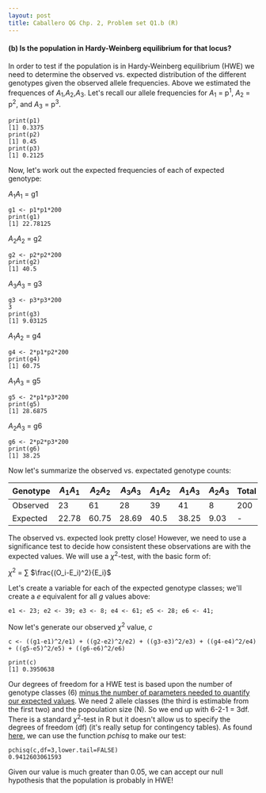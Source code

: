```yaml
---
layout: post
title: Caballero QG Chp. 2, Problem set Q1.b (R)
---
```


#### (b) Is the population in Hardy-Weinberg equilibrium for that locus?

In order to test if the population is in Hardy-Weinberg equilibrium (HWE) we need to determine the observed vs. expected distribution of the different genotypes given the observed allele frequencies. Above we estimated the frequences of *A*<sub>1</sub>,*A*<sub>2</sub>,*A*<sub>3</sub>. Let's recall our allele frequencies for *A*<sub>1</sub> = p<sup>1</sup>, *A*<sub>2</sub> = p<sup>2</sup>, and *A*<sub>3</sub> = p<sup>3</sup>.

```
print(p1)
[1] 0.3375
print(p2)
[1] 0.45
print(p3)
[1] 0.2125
```
Now, let's work out the expected frequencies of each of expected genotype:

*A*<sub>1</sub>*A*<sub>1</sub> = g1

```
g1 <- p1*p1*200
print(g1)
[1] 22.78125
```
*A*<sub>2</sub>*A*<sub>2</sub> = g2

```
g2 <- p2*p2*200
print(g2)
[1] 40.5
```
*A*<sub>3</sub>*A*<sub>3</sub> = g3

```
g3 <- p3*p3*200
3
print(g3)
[1] 9.03125
```
*A*<sub>1</sub>*A*<sub>2</sub> = g4

```
g4 <- 2*p1*p2*200
print(g4)
[1] 60.75
```
*A*<sub>1</sub>*A*<sub>3</sub> = g5

```
g5 <- 2*p1*p3*200
print(g5)
[1] 28.6875
```
*A*<sub>2</sub>*A*<sub>3</sub> = g6

```
g6 <- 2*p2*p3*200
print(g6)
[1] 38.25
```
Now let's summarize the observed vs. expectated genotype counts:

| Genotype | *A*<sub>1</sub>*A*<sub>1</sub> | *A*<sub>2</sub>*A*<sub>2</sub> | *A*<sub>3</sub>*A*<sub>3</sub> | *A*<sub>1</sub>*A*<sub>2</sub> | *A*<sub>1</sub>*A*<sub>3</sub> | *A*<sub>2</sub>*A*<sub>3</sub> | Total |
| --- | --- | --- | --- | --- | --- | --- | --- |
| Observed | 23 | 61 | 28 | 39 | 41 | 8 | 200 |
| Expected | 22.78 | 60.75 | 28.69 | 40.5 | 38.25 | 9.03 | - |

The observed vs. expected look pretty close! However, we need to use a significance test to decide how consistent these observations are with the expected values. We will use a $\chi$<sup>2</sup>-test, with the basic form of:

$\chi$<sup>2</sup> = $\sum$ $\frac{(O_i-E_i)^2}{E_i}$

Let's create a variable for each of the expected genotype classes; we'll create a *e* equivalent for all *g* values above:

```
e1 <- 23; e2 <- 39; e3 <- 8; e4 <- 61; e5 <- 28; e6 <- 41;
```
Now let's generate our observed $\chi$<sup>2</sup> value, *c*

```
c <- ((g1-e1)^2/e1) + ((g2-e2)^2/e2) + ((g3-e3)^2/e3) + ((g4-e4)^2/e4) + ((g5-e5)^2/e5) + ((g6-e6)^2/e6)
```
```
print(c)
[1] 0.3950638
```
Our degrees of freedom for a HWE test is based upon the number of genotype classes (6) [minus the number of parameters needed to quantify our expected values](http://www.husdyr.kvl.dk/htm/kc/popgen/genetics/2/2.htm#:~:text=Now%20a%20Chi%2Dsquare%20test,to%20calculate%20the%20expected%20numbers.). We need 2 allele classes (the third is estimable from the first two) and the popoulation size (N). So we end up with 6-2-1 = 3df. There is a standard $\chi$<sup>2</sup>-test in R but it doesn't allow us to specify the degrees of freedom (df) (it's really setup for contingency tables). As found [here](https://stats.stackexchange.com/questions/422747/r-chi-square-test-with-degrees-of-freedom), we can use the function *pchisq* to make our test:

```
pchisq(c,df=3,lower.tail=FALSE)
0.9412603061593
```
Given our value is much greater than 0.05, we can accept our null hypothesis that the population is probably in HWE!
